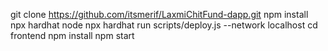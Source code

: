 git clone https://github.com/itsmerif/LaxmiChitFund-dapp.git
npm install
npx hardhat node
npx hardhat run scripts/deploy.js --network localhost
cd frontend
npm install
npm start
